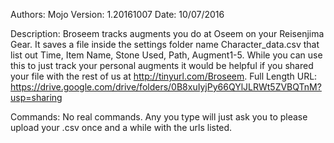Authors: Mojo
Version: 1.20161007
Date: 10/07/2016

Description:
Broseem tracks augments you do at Oseem on your Reisenjima Gear. It saves a file inside the settings folder name Character_data.csv that list out
Time, Item Name, Stone Used, Path, Augment1-5.
While you can use this to just track your personal augments it would be helpful if you shared your file with the rest of us at
http://tinyurl.com/Broseem. 
Full Length URL: https://drive.google.com/drive/folders/0B8xuIyjPy66QYlJLRWt5ZVBQTnM?usp=sharing

Commands:
No real commands. Any you type will just ask you to please upload your .csv once and a while with the urls listed.
